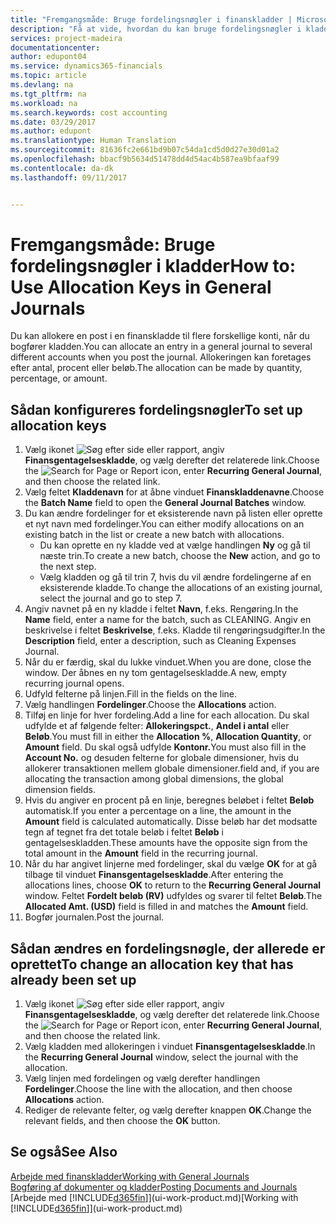 ```yaml
---
title: "Fremgangsmåde: Bruge fordelingsnøgler i finanskladder | Microsoft Docs"
description: "Få at vide, hvordan du kan bruge fordelingsnøgler i kladder."
services: project-madeira
documentationcenter: 
author: edupont04
ms.service: dynamics365-financials
ms.topic: article
ms.devlang: na
ms.tgt_pltfrm: na
ms.workload: na
ms.search.keywords: cost accounting
ms.date: 03/29/2017
ms.author: edupont
ms.translationtype: Human Translation
ms.sourcegitcommit: 81636fc2e661bd9b07c54da1cd5d0d27e30d01a2
ms.openlocfilehash: bbacf9b5634d51478dd4d54ac4b587ea9bfaaf99
ms.contentlocale: da-dk
ms.lasthandoff: 09/11/2017


---
```

# <a name="how-to-use-allocation-keys-in-general-journals"></a><span data-ttu-id="7a743-103">Fremgangsmåde: Bruge fordelingsnøgler i kladder</span><span class="sxs-lookup"><span data-stu-id="7a743-103">How to: Use Allocation Keys in General Journals</span></span>
<span data-ttu-id="7a743-104">Du kan allokere en post i en finanskladde til flere forskellige konti, når du bogfører kladden.</span><span class="sxs-lookup"><span data-stu-id="7a743-104">You can allocate an entry in a general journal to several different accounts when you post the journal.</span></span> <span data-ttu-id="7a743-105">Allokeringen kan foretages efter antal, procent eller beløb.</span><span class="sxs-lookup"><span data-stu-id="7a743-105">The allocation can be made by quantity, percentage, or amount.</span></span>

## <a name="to-set-up-allocation-keys"></a><span data-ttu-id="7a743-106">Sådan konfigureres fordelingsnøgler</span><span class="sxs-lookup"><span data-stu-id="7a743-106">To set up allocation keys</span></span>
1. <span data-ttu-id="7a743-107">Vælg ikonet ![Søg efter side eller rapport](media/ui-search/search_small.png "Ikonet Søg efter side eller rapport"), angiv **Finansgentagelseskladde**, og vælg derefter det relaterede link.</span><span class="sxs-lookup"><span data-stu-id="7a743-107">Choose the ![Search for Page or Report](media/ui-search/search_small.png "Search for Page or Report icon") icon, enter **Recurring General Journal**, and then choose the related link.</span></span>
2. <span data-ttu-id="7a743-108">Vælg feltet **Kladdenavn** for at åbne vinduet **Finanskladdenavne**.</span><span class="sxs-lookup"><span data-stu-id="7a743-108">Choose the **Batch Name** field to open the **General Journal Batches** window.</span></span>
3. <span data-ttu-id="7a743-109">Du kan ændre fordelinger for et eksisterende navn på listen eller oprette et nyt navn med fordelinger.</span><span class="sxs-lookup"><span data-stu-id="7a743-109">You can either modify allocations on an existing batch in the list or create a new batch with allocations.</span></span>
   * <span data-ttu-id="7a743-110">Du kan oprette en ny kladde ved at vælge handlingen **Ny** og gå til næste trin.</span><span class="sxs-lookup"><span data-stu-id="7a743-110">To create a new batch, choose the **New** action, and go to the next step.</span></span>
   * <span data-ttu-id="7a743-111">Vælg kladden og gå til trin 7, hvis du vil ændre fordelingerne af en eksisterende kladde.</span><span class="sxs-lookup"><span data-stu-id="7a743-111">To change the allocations of an existing journal, select the journal and go to step 7.</span></span>    
4. <span data-ttu-id="7a743-112">Angiv navnet på en ny kladde i feltet **Navn**, f.eks. Rengøring.</span><span class="sxs-lookup"><span data-stu-id="7a743-112">In the **Name** field, enter a name for the batch, such as CLEANING.</span></span> <span data-ttu-id="7a743-113">Angiv en beskrivelse i feltet **Beskrivelse**, f.eks. Kladde til rengøringsudgifter.</span><span class="sxs-lookup"><span data-stu-id="7a743-113">In the **Description** field, enter a description, such as Cleaning Expenses Journal.</span></span>
5. <span data-ttu-id="7a743-114">Når du er færdig, skal du lukke vinduet.</span><span class="sxs-lookup"><span data-stu-id="7a743-114">When you are done, close the window.</span></span> <span data-ttu-id="7a743-115">Der åbnes en ny tom gentagelseskladde.</span><span class="sxs-lookup"><span data-stu-id="7a743-115">A new, empty recurring journal opens.</span></span>
6. <span data-ttu-id="7a743-116">Udfyld felterne på linjen.</span><span class="sxs-lookup"><span data-stu-id="7a743-116">Fill in the fields on the line.</span></span>
7. <span data-ttu-id="7a743-117">Vælg handlingen **Fordelinger**.</span><span class="sxs-lookup"><span data-stu-id="7a743-117">Choose the **Allocations** action.</span></span>
8. <span data-ttu-id="7a743-118">Tilføj en linje for hver fordeling.</span><span class="sxs-lookup"><span data-stu-id="7a743-118">Add a line for each allocation.</span></span> <span data-ttu-id="7a743-119">Du skal udfylde et af følgende felter: **Allokeringspct.**, **Andel i antal** eller **Beløb**.</span><span class="sxs-lookup"><span data-stu-id="7a743-119">You must fill in either the **Allocation %**, **Allocation Quantity**, or **Amount** field.</span></span> <span data-ttu-id="7a743-120">Du skal også udfylde **Kontonr.**</span><span class="sxs-lookup"><span data-stu-id="7a743-120">You must also fill in the **Account No.**</span></span> <span data-ttu-id="7a743-121">og desuden felterne for globale dimensioner, hvis du allokerer transaktionen mellem globale dimensioner.</span><span class="sxs-lookup"><span data-stu-id="7a743-121">field and, if you are allocating the transaction among global dimensions, the global dimension fields.</span></span>
9. <span data-ttu-id="7a743-122">Hvis du angiver en procent på en linje, beregnes beløbet i feltet **Beløb** automatisk.</span><span class="sxs-lookup"><span data-stu-id="7a743-122">If you enter a percentage on a line, the amount in the **Amount** field is calculated automatically.</span></span> <span data-ttu-id="7a743-123">Disse beløb har det modsatte tegn af tegnet fra det totale beløb i feltet **Beløb** i gentagelseskladden.</span><span class="sxs-lookup"><span data-stu-id="7a743-123">These amounts have the opposite sign from the total amount in the **Amount** field in the recurring journal.</span></span>
10. <span data-ttu-id="7a743-124">Når du har angivet linjerne med fordelinger, skal du vælge **OK** for at gå tilbage til vinduet **Finansgentagelseskladde**.</span><span class="sxs-lookup"><span data-stu-id="7a743-124">After entering the allocations lines, choose **OK** to return to the **Recurring General Journal** window.</span></span> <span data-ttu-id="7a743-125">Feltet **Fordelt beløb (RV)** udfyldes og svarer til feltet **Beløb**.</span><span class="sxs-lookup"><span data-stu-id="7a743-125">The **Allocated Amt. (USD)** field is filled in and matches the **Amount** field.</span></span>
11. <span data-ttu-id="7a743-126">Bogfør journalen.</span><span class="sxs-lookup"><span data-stu-id="7a743-126">Post the journal.</span></span>

## <a name="to-change-an-allocation-key-that-has-already-been-set-up"></a><span data-ttu-id="7a743-127">Sådan ændres en fordelingsnøgle, der allerede er oprettet</span><span class="sxs-lookup"><span data-stu-id="7a743-127">To change an allocation key that has already been set up</span></span>
1. <span data-ttu-id="7a743-128">Vælg ikonet ![Søg efter side eller rapport](media/ui-search/search_small.png "Ikonet Søg efter side eller rapport"), angiv **Finansgentagelseskladde**, og vælg derefter det relaterede link.</span><span class="sxs-lookup"><span data-stu-id="7a743-128">Choose the ![Search for Page or Report](media/ui-search/search_small.png "Search for Page or Report icon") icon, enter **Recurring General Journal**, and then choose the related link.</span></span>
2. <span data-ttu-id="7a743-129">Vælg kladden med allokeringen i vinduet **Finansgentagelseskladde**.</span><span class="sxs-lookup"><span data-stu-id="7a743-129">In the **Recurring General Journal** window, select the journal with the allocation.</span></span>
3. <span data-ttu-id="7a743-130">Vælg linjen med fordelingen og vælg derefter handlingen **Fordelinger**.</span><span class="sxs-lookup"><span data-stu-id="7a743-130">Choose the line with the allocation, and then choose **Allocations** action.</span></span>
4. <span data-ttu-id="7a743-131">Rediger de relevante felter, og vælg derefter knappen **OK**.</span><span class="sxs-lookup"><span data-stu-id="7a743-131">Change the relevant fields, and then choose the **OK** button.</span></span>

## <a name="see-also"></a><span data-ttu-id="7a743-132">Se også</span><span class="sxs-lookup"><span data-stu-id="7a743-132">See Also</span></span>
[<span data-ttu-id="7a743-133">Arbejde med finanskladder</span><span class="sxs-lookup"><span data-stu-id="7a743-133">Working with General Journals</span></span>](ui-work-general-journals.md)  
[<span data-ttu-id="7a743-134">Bogføring af dokumenter og kladder</span><span class="sxs-lookup"><span data-stu-id="7a743-134">Posting Documents and Journals</span></span>](ui-post-documents-journals.md)  
<span data-ttu-id="7a743-135">[Arbejde med [!INCLUDE[d365fin](includes/d365fin_md.md)]](ui-work-product.md)</span><span class="sxs-lookup"><span data-stu-id="7a743-135">[Working with [!INCLUDE[d365fin](includes/d365fin_md.md)]](ui-work-product.md)</span></span>

